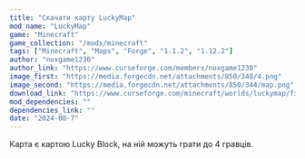 ```yaml
---
title: "Скачати карту LuckyMap"
mod_name: "LuckyMap"
game: "Minecraft"
game_collection: "/mods/minecraft"
tags: ["Minecraft", "Maps", "Forge", "1.1.2", "1.12.2"]
author: "noxgame1230"
author_link: "https://www.curseforge.com/members/noxgame1230"
image_first: "https://media.forgecdn.net/attachments/850/348/4.png"
image_second: "https://media.forgecdn.net/attachments/850/344/map.png"
download_link: "https://www.curseforge.com/minecraft/worlds/luckymap/files/all?page=1&amp;pageSize=20"
mod_dependencies: ""
dependencies_link: ""
date: "2024-08-7"
---
```


Карта є картою Lucky Block, на ній можуть грати до 4 гравців.